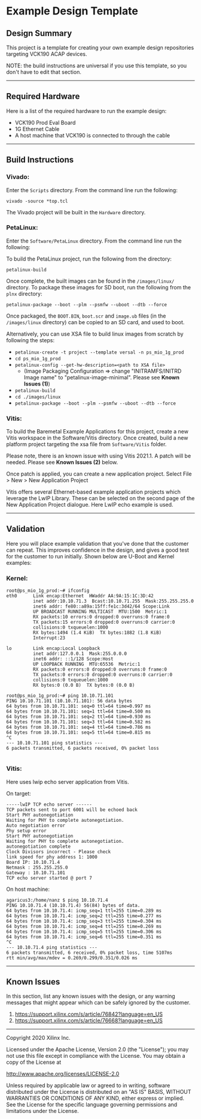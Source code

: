 # Example Design Template

## **Design Summary**

This project is a template for creating your own example design repositories targeting VCK190 ACAP devices. 

NOTE: the build instructions are universal if you use this template, so you don't have to edit that section.

---

## **Required Hardware**

Here is a list of the required hardware to run the example design:
- VCK190 Prod Eval Board
- 1G Ethernet Cable
- A host machine that VCK190 is connected to through the cable

---

## **Build Instructions**

### **Vivado:**

Enter the `Scripts` directory. From the command line run the following:

`vivado -source *top.tcl`

The Vivado project will be built in the `Hardware` directory.

### **PetaLinux**:

Enter the `Software/PetaLinux` directory. From the command line run the following:

To build the PetaLinux project, run the following from the directory:

`petalinux-build`

Once complete, the built images can be found in the `/images/linux/` directory. To package these images for SD boot, run the following from the `plnx` directory:

`petalinux-package --boot --plm --psmfw --uboot --dtb --force`

Once packaged, the `BOOT.BIN`, `boot.scr` and `image.ub` files (in the `/images/linux` directory) can be copied to an SD card, and used to boot.

Alternatively, you can use XSA file to build linux images from scratch by following the steps:

- `petalinux-create -t project --template versal -n ps_mio_1g_prod`
- `cd ps_mio_1g_prod`
- `petalinux-config --get-hw-description=<path to XSA file>` 
   - (Image Packaging Configuration => change "INITRAMFS/INITRD Image name" to "petalinux-image-minimal". Please see **Known Issues (1)**)
- `petalinux-build`
- `cd ./images/linux`
- `petalinux-package --boot --plm --psmfw --uboot --dtb --force`


### **Vitis:**

To build the Baremetal Example Applications for this project, create a new Vitis workspace in the Software/Vitis directory. Once created, build a new platform project targeting the xsa file from `Software/Vitis` folder.

Please note, there is an known issue with using Vitis 2021.1. A patch will be needed. Please see **Known Issues (2)** below. 

Once patch is applied, you can create a new application project. Select File > New > New Application Project

Vitis offers several Ethernet-based example application projects which leverage the LwIP Library. These can be selected on the second page of the New Application Project dialogue. Here LwIP echo example is used. 

---

## **Validation**

Here you will place example validation that you've done that the customer can repeat. This improves confidence in the design, and gives a good test for the customer to run initially. Shown below are U-Boot and Kernel examples:

### **Kernel:**
```
root@ps_mio_1g_prod:~# ifconfig
eth0      Link encap:Ethernet  HWaddr AA:9A:15:1C:3D:42  
          inet addr:10.10.71.3  Bcast:10.10.71.255  Mask:255.255.255.0
          inet6 addr: fe80::a89a:15ff:fe1c:3d42/64 Scope:Link
          UP BROADCAST RUNNING MULTICAST  MTU:1500  Metric:1
          RX packets:10 errors:0 dropped:0 overruns:0 frame:0
          TX packets:15 errors:0 dropped:0 overruns:0 carrier:0
          collisions:0 txqueuelen:1000 
          RX bytes:1494 (1.4 KiB)  TX bytes:1882 (1.8 KiB)
          Interrupt:23 

lo        Link encap:Local Loopback  
          inet addr:127.0.0.1  Mask:255.0.0.0
          inet6 addr: ::1/128 Scope:Host
          UP LOOPBACK RUNNING  MTU:65536  Metric:1
          RX packets:0 errors:0 dropped:0 overruns:0 frame:0
          TX packets:0 errors:0 dropped:0 overruns:0 carrier:0
          collisions:0 txqueuelen:1000 
          RX bytes:0 (0.0 B)  TX bytes:0 (0.0 B)

root@ps_mio_1g_prod:~# ping 10.10.71.101
PING 10.10.71.101 (10.10.71.101): 56 data bytes
64 bytes from 10.10.71.101: seq=0 ttl=64 time=0.997 ms
64 bytes from 10.10.71.101: seq=1 ttl=64 time=0.500 ms
64 bytes from 10.10.71.101: seq=2 ttl=64 time=0.930 ms
64 bytes from 10.10.71.101: seq=3 ttl=64 time=0.582 ms
64 bytes from 10.10.71.101: seq=4 ttl=64 time=0.786 ms
64 bytes from 10.10.71.101: seq=5 ttl=64 time=0.815 ms
^C
--- 10.10.71.101 ping statistics ---
6 packets transmitted, 6 packets received, 0% packet loss


```

### **Vitis:**

Here uses lwip echo server application from Vitis. 

On target:
```
-----lwIP TCP echo server ------
TCP packets sent to port 6001 will be echoed back
Start PHY autonegotiation 
Waiting for PHY to complete autonegotiation.
Auto negotiation error 
Phy setup error 
Start PHY autonegotiation 
Waiting for PHY to complete autonegotiation.
autonegotiation complete 
Clock Divisors incorrect - Please check
link speed for phy address 1: 1000
Board IP: 10.10.71.4
Netmask : 255.255.255.0
Gateway : 10.10.71.101
TCP echo server started @ port 7

```
On host machine:
```
agaricus3:/home/nanz $ ping 10.10.71.4
PING 10.10.71.4 (10.10.71.4) 56(84) bytes of data.
64 bytes from 10.10.71.4: icmp_seq=1 ttl=255 time=0.289 ms
64 bytes from 10.10.71.4: icmp_seq=2 ttl=255 time=0.277 ms
64 bytes from 10.10.71.4: icmp_seq=3 ttl=255 time=0.304 ms
64 bytes from 10.10.71.4: icmp_seq=4 ttl=255 time=0.269 ms
64 bytes from 10.10.71.4: icmp_seq=5 ttl=255 time=0.306 ms
64 bytes from 10.10.71.4: icmp_seq=6 ttl=255 time=0.351 ms
^C
--- 10.10.71.4 ping statistics ---
6 packets transmitted, 6 received, 0% packet loss, time 5107ms
rtt min/avg/max/mdev = 0.269/0.299/0.351/0.026 ms

```
---

## **Known Issues**
In this section, list any known issues with the design, or any warning messages that might appear which can be safely ignored by the customer.
1. https://support.xilinx.com/s/article/76842?language=en_US
2. https://support.xilinx.com/s/article/76668?language=en_US

---
Copyright 2020 Xilinx Inc.

Licensed under the Apache License, Version 2.0 (the "License");
you may not use this file except in compliance with the License.
You may obtain a copy of the License at

http://www.apache.org/licenses/LICENSE-2.0

Unless required by applicable law or agreed to in writing, software
distributed under the License is distributed on an "AS IS" BASIS,
WITHOUT WARRANTIES OR CONDITIONS OF ANY KIND, either express or implied.
See the License for the specific language governing permissions and
limitations under the License.
